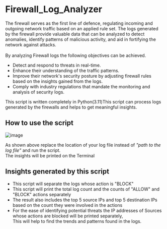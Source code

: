 # Firewall_Log_Analyzer
The firewall serves as the first line of defence, regulating incoming and outgoing network traffic based on an applied rule set. The logs generated by the firewall
provide valuable data that can be analyzed to detect anomalies, identify patterns of malicious activity, and aid in fortifying the network against attacks. <br /><br />
By analyzing Firewall logs the following objectives can be achieved.
- Detect and respond to threats in real-time.
- Enhance their understanding of the traffic patterns.
- Improve their network's security posture by adjusting firewall rules based on the insights gained from the logs.
- Comply with industry regulations that mandate the monitoring and analysis of security logs.

This script is written completely in Python(3.11)This script can process logs generated by the firewalls and helps to get meaningful insights.
## How to use the script

![image](https://github.com/SeyonSuriya/Firewall_Log_Analyzer/assets/83668877/ba073306-c7a9-42da-8cc9-24ab55286a85)

As shown above replace the location of your log file instead of *"path to the log file"* and run the script.<br />
The insights will be printed on the Terminal

## Insights generated by this script

- This script will separate the logs whose action is "BLOCK"
- This script will print the total log count and the counts of "ALLOW" and "BLOCK" actions separately
- The result also includes the top 5 source IPs and top 5 destination IPs based on the count they were involved in the actions
- For the ease of identifying potential threats the IP addresses of Sources whose actions are blocked will be printed separately,<br />
This will help to find the trends and patterns found in the logs.
